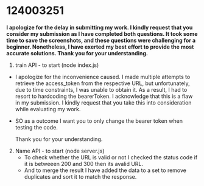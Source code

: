 # 124003251

**I apologize for the delay in submitting my work. I kindly request that you consider my submission as I have completed both questions. 
It took some time to save the screenshots, and these questions were challenging for a beginner.
Nonetheless, I have exerted my best effort to provide the most accurate solutions. 
Thank you for your understanding.**

1. train API - to start (node index.js)
 - I apologize for the inconvenience caused. I made multiple attempts to retrieve the access_token from the respective URL, but unfortunately, due to time constraints,
   I was unable to obtain it. As a result, I had to resort to hardcoding the bearerToken. I acknowledge that this is a flaw in my submission.
   I kindly request that you take this into consideration while evaluating my work.
- SO as a outcome I want you to only change the bearer token when testing the code.
  
   Thank you for your understanding.

2. Name API - to start (node server.js)
   - To check whether the URL is valid or not I checked the status code if it is betweeen 200 and 300 then its avalid URL.
   - And to merge the result I have added the data to a set to remove duplicates and sort it to match the response.
